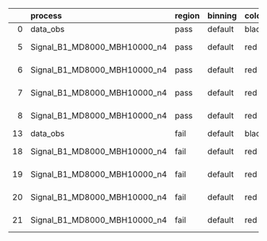 |    | process                      | region   | binning   | color   | process_type   |   scale | variation   | source_filename                                                       | source_histname    | alias                        | title     |   combine_idx |     lnN |   shapes | syst_type   | direction   | variation_alias   |
|---:|:-----------------------------|:---------|:----------|:--------|:---------------|--------:|:------------|:----------------------------------------------------------------------|:-------------------|:-----------------------------|:----------|--------------:|--------:|---------:|:------------|:------------|:------------------|
|  0 | data_obs                     | pass     | default   | black   | DATA           |       1 | nominal     | ./histograms_for_2DAlphabet_v18//BH_Data.root                         | hpass              | Data                         | Data      |           nan | nan     |      nan | nan         | nan         | nan               |
|  5 | Signal_B1_MD8000_MBH10000_n4 | pass     | default   | red     | SIGNAL         |       1 | lumi        | ./histograms_for_2DAlphabet_v18//BH_Signal_B1_MD8000_MBH10000_n4.root | hpass              | Signal_B1_MD8000_MBH10000_n4 | BH signal |           nan |   1.016 |      nan | lnN         | nan         | nan               |
|  6 | Signal_B1_MD8000_MBH10000_n4 | pass     | default   | red     | SIGNAL         |       1 | SVM         | ./histograms_for_2DAlphabet_v18//BH_Signal_B1_MD8000_MBH10000_n4.root | hpass_SVMsyst_up   | Signal_B1_MD8000_MBH10000_n4 | BH signal |           nan | nan     |        1 | shapes      | Up          | SVMsyst           |
|  7 | Signal_B1_MD8000_MBH10000_n4 | pass     | default   | red     | SIGNAL         |       1 | SVM         | ./histograms_for_2DAlphabet_v18//BH_Signal_B1_MD8000_MBH10000_n4.root | hpass_SVMsyst_down | Signal_B1_MD8000_MBH10000_n4 | BH signal |           nan | nan     |        1 | shapes      | Down        | SVMsyst           |
|  8 | Signal_B1_MD8000_MBH10000_n4 | pass     | default   | red     | SIGNAL         |       1 | nominal     | ./histograms_for_2DAlphabet_v18//BH_Signal_B1_MD8000_MBH10000_n4.root | hpass              | Signal_B1_MD8000_MBH10000_n4 | BH signal |           nan | nan     |      nan | nan         | nan         | nan               |
| 13 | data_obs                     | fail     | default   | black   | DATA           |       1 | nominal     | ./histograms_for_2DAlphabet_v18//BH_Data.root                         | hfail              | Data                         | Data      |           nan | nan     |      nan | nan         | nan         | nan               |
| 18 | Signal_B1_MD8000_MBH10000_n4 | fail     | default   | red     | SIGNAL         |       1 | lumi        | ./histograms_for_2DAlphabet_v18//BH_Signal_B1_MD8000_MBH10000_n4.root | hfail              | Signal_B1_MD8000_MBH10000_n4 | BH signal |           nan |   1.016 |      nan | lnN         | nan         | nan               |
| 19 | Signal_B1_MD8000_MBH10000_n4 | fail     | default   | red     | SIGNAL         |       1 | SVM         | ./histograms_for_2DAlphabet_v18//BH_Signal_B1_MD8000_MBH10000_n4.root | hfail_SVMsyst_up   | Signal_B1_MD8000_MBH10000_n4 | BH signal |           nan | nan     |        1 | shapes      | Up          | SVMsyst           |
| 20 | Signal_B1_MD8000_MBH10000_n4 | fail     | default   | red     | SIGNAL         |       1 | SVM         | ./histograms_for_2DAlphabet_v18//BH_Signal_B1_MD8000_MBH10000_n4.root | hfail_SVMsyst_down | Signal_B1_MD8000_MBH10000_n4 | BH signal |           nan | nan     |        1 | shapes      | Down        | SVMsyst           |
| 21 | Signal_B1_MD8000_MBH10000_n4 | fail     | default   | red     | SIGNAL         |       1 | nominal     | ./histograms_for_2DAlphabet_v18//BH_Signal_B1_MD8000_MBH10000_n4.root | hfail              | Signal_B1_MD8000_MBH10000_n4 | BH signal |           nan | nan     |      nan | nan         | nan         | nan               |
